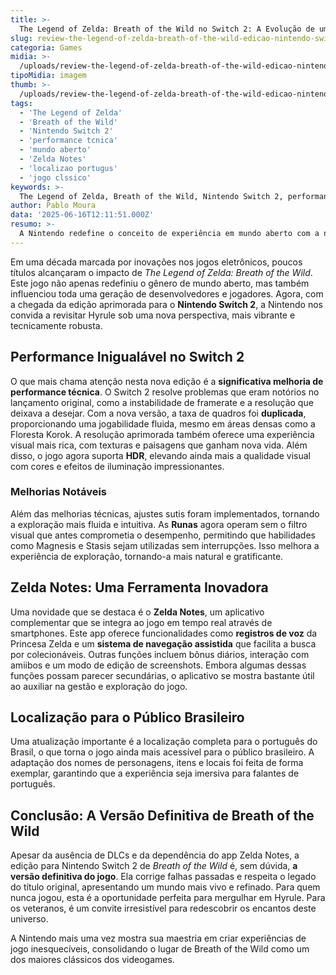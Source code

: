 ```yaml
---
title: >-
  The Legend of Zelda: Breath of the Wild no Switch 2: A Evolução de um Clássico
slug: review-the-legend-of-zelda-breath-of-the-wild-edicao-nintendo-switch-2
categoria: Games
midia: >-
  /uploads/review-the-legend-of-zelda-breath-of-the-wild-edicao-nintendo-switch-2-thumb.webp
tipoMidia: imagem
thumb: >-
  /uploads/review-the-legend-of-zelda-breath-of-the-wild-edicao-nintendo-switch-2-thumb.webp
tags:
  - 'The Legend of Zelda'
  - 'Breath of the Wild'
  - 'Nintendo Switch 2'
  - 'performance tcnica'
  - 'mundo aberto'
  - 'Zelda Notes'
  - 'localizao portugus'
  - 'jogo clssico'
keywords: >-
  The Legend of Zelda, Breath of the Wild, Nintendo Switch 2, performance técnica, mundo aberto, Zelda Notes, localização português, jogo clássico
author: Pablo Moura
data: '2025-06-16T12:11:51.000Z'
resumo: >-
  A Nintendo redefine o conceito de experiência em mundo aberto com a nova edição aprimorada de Breath of the Wild para o Nintendo Switch 2. Descubra as melhorias que prometem encantar tanto veteranos quanto novos jogadores.
---
```


Em uma década marcada por inovações nos jogos eletrônicos, poucos títulos alcançaram o impacto de _The Legend of Zelda: Breath of the Wild_. Este jogo não apenas redefiniu o gênero de mundo aberto, mas também influenciou toda uma geração de desenvolvedores e jogadores. Agora, com a chegada da edição aprimorada para o **Nintendo Switch 2**, a Nintendo nos convida a revisitar Hyrule sob uma nova perspectiva, mais vibrante e tecnicamente robusta. 

## Performance Inigualável no Switch 2

O que mais chama atenção nesta nova edição é a **significativa melhoria de performance técnica**. O Switch 2 resolve problemas que eram notórios no lançamento original, como a instabilidade de framerate e a resolução que deixava a desejar. Com a nova versão, a taxa de quadros foi **duplicada**, proporcionando uma jogabilidade fluida, mesmo em áreas densas como a Floresta Korok. A resolução aprimorada também oferece uma experiência visual mais rica, com texturas e paisagens que ganham nova vida. Além disso, o jogo agora suporta **HDR**, elevando ainda mais a qualidade visual com cores e efeitos de iluminação impressionantes.

### Melhorias Notáveis

Além das melhorias técnicas, ajustes sutis foram implementados, tornando a exploração mais fluida e intuitiva. As **Runas** agora operam sem o filtro visual que antes comprometia o desempenho, permitindo que habilidades como Magnesis e Stasis sejam utilizadas sem interrupções. Isso melhora a experiência de exploração, tornando-a mais natural e gratificante.

## Zelda Notes: Uma Ferramenta Inovadora

Uma novidade que se destaca é o **Zelda Notes**, um aplicativo complementar que se integra ao jogo em tempo real através de smartphones. Este app oferece funcionalidades como **registros de voz** da Princesa Zelda e um **sistema de navegação assistida** que facilita a busca por colecionáveis. Outras funções incluem bônus diários, interação com amiibos e um modo de edição de screenshots. Embora algumas dessas funções possam parecer secundárias, o aplicativo se mostra bastante útil ao auxiliar na gestão e exploração do jogo.

## Localização para o Público Brasileiro

Uma atualização importante é a localização completa para o português do Brasil, o que torna o jogo ainda mais acessível para o público brasileiro. A adaptação dos nomes de personagens, itens e locais foi feita de forma exemplar, garantindo que a experiência seja imersiva para falantes de português.

## Conclusão: A Versão Definitiva de Breath of the Wild

Apesar da ausência de DLCs e da dependência do app Zelda Notes, a edição para Nintendo Switch 2 de _Breath of the Wild_ é, sem dúvida, **a versão definitiva do jogo**. Ela corrige falhas passadas e respeita o legado do título original, apresentando um mundo mais vivo e refinado. Para quem nunca jogou, esta é a oportunidade perfeita para mergulhar em Hyrule. Para os veteranos, é um convite irresistível para redescobrir os encantos deste universo. 

A Nintendo mais uma vez mostra sua maestria em criar experiências de jogo inesquecíveis, consolidando o lugar de Breath of the Wild como um dos maiores clássicos dos videogames.